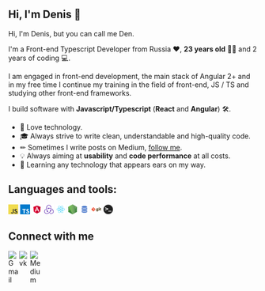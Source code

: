 ## Hi, I'm Denis 👋 
Hi, I'm Denis, but you can call me Den.

I'm a Front-end Typescript Developer from Russia ❤️, **23 years old** 👶🏻 and 2 years of coding 💻.

I am engaged in front-end development, the main stack of Angular 2+ and in my free time I continue my training in the field of front-end, JS / TS and studying other front-end frameworks.

I build software with **Javascript/Typescript** (**React** and **Angular**) 🛠.

* 🖤 Love technology.
* 🎓 Always strive to write clean, understandable and high-quality code.
* ✏ Sometimes I write posts on Medium, [follow me](https://dekh.medium.com/).
* 💡 Always aiming at  **usability** and **code performance** at all costs.
* 📖 Learning any technology that appears ears on my way.

## Languages and tools:
<code><img height="20" src="https://raw.githubusercontent.com/github/explore/80688e429a7d4ef2fca1e82350fe8e3517d3494d/topics/javascript/javascript.png"></code>
<code><img height="20" src="https://raw.githubusercontent.com/github/explore/80688e429a7d4ef2fca1e82350fe8e3517d3494d/topics/typescript/typescript.png"></code>
<code><img height="20" src="https://raw.githubusercontent.com/github/explore/80688e429a7d4ef2fca1e82350fe8e3517d3494d/topics/angular/angular.png"></code>
<code><img height="20" src="https://raw.githubusercontent.com/github/explore/80688e429a7d4ef2fca1e82350fe8e3517d3494d/topics/redux/redux.png"></code>
<code><img height="20" src="https://raw.githubusercontent.com/github/explore/80688e429a7d4ef2fca1e82350fe8e3517d3494d/topics/react/react.png"></code>
<code><img height="20" src="https://raw.githubusercontent.com/github/explore/80688e429a7d4ef2fca1e82350fe8e3517d3494d/topics/nodejs/nodejs.png"></code>
<code><img height="20" src="https://raw.githubusercontent.com/github/explore/80688e429a7d4ef2fca1e82350fe8e3517d3494d/topics/sql/sql.png"></code>
<code><img height="20" src="https://raw.githubusercontent.com/github/explore/80688e429a7d4ef2fca1e82350fe8e3517d3494d/topics/git/git.png"></code>
<code><img height="20" src="https://raw.githubusercontent.com/github/explore/80688e429a7d4ef2fca1e82350fe8e3517d3494d/topics/terminal/terminal.png"></code>

## Connect with me

<a target="_blank" href="mailto:therealpanda98@gmail.com">
  <img align="left" alt="Gmail" width="22px" src="https://cdn.jsdelivr.net/npm/simple-icons@v3/icons/gmail.svg" />
</a>
<a target="_blank" href="https://vk.com/realpanda">
  <img align="left" alt="vk" width="22px" src="https://cdn.jsdelivr.net/npm/simple-icons@v3/icons/vk.svg" />
</a>
<a target="_blank" href="https://dekh.medium.com/">
  <img align="left" alt="Medium" width="22px" src="https://cdn.jsdelivr.net/npm/simple-icons@v3/icons/medium.svg" />
</a>
